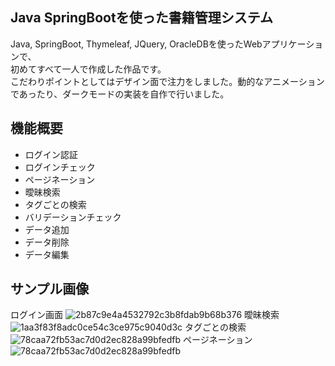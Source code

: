 ## Java SpringBootを使った書籍管理システム
Java, SpringBoot, Thymeleaf, JQuery, OracleDBを使ったWebアプリケーションで、<br/>
初めてすべて一人で作成した作品です。<br/>
こだわりポイントとしてはデザイン面で注力をしました。動的なアニメーションであったり、ダークモードの実装を自作で行いました。

## 機能概要
- ログイン認証
- ログインチェック
- ページネーション
- 曖昧検索
- タグごとの検索
- バリデーションチェック
- データ追加
- データ削除
- データ編集

## サンプル画像
ログイン画面
![2b87c9e4a4532792c3b8fdab9b68b376](https://github.com/hyt-fjwr/spring_book_management_application/assets/133951156/8c8d09ed-3374-4199-b008-34c8301d0465)
曖昧検索
![1aa3f83f8adc0ce54c3ce975c9040d3c](https://github.com/hyt-fjwr/spring_book_management_application/assets/133951156/0442a614-ecbe-49a1-a370-8e940ceac1ec)
タグごとの検索
![78caa72fb53ac7d0d2ec828a99bfedfb](https://github.com/hyt-fjwr/spring_book_management_application/assets/133951156/69b4a13f-5673-4e9f-a2d9-894a019f192e)
ページネーション
![78caa72fb53ac7d0d2ec828a99bfedfb](https://github.com/hyt-fjwr/spring_book_management_application/assets/133951156/c9c368bc-f7b6-4428-868c-1cdc406e7fa1)
